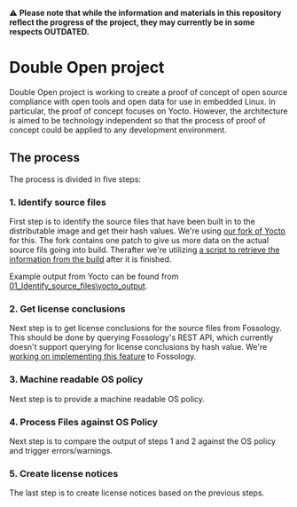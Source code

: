 ⚠️ __Please note that while the information and materials in this repository reflect the progress of the project, they may currently be in some respects OUTDATED.__

# Double Open project

Double Open project is working to create a proof of concept of open source compliance with open tools and open data for use in embedded Linux. In particular, the proof of concept focuses on Yocto. However, the architecture is aimed to be technology independent so that the process of proof of concept could be applied to any development environment.

## The process

The process is divided in five steps:

### 1. Identify source files

First step is to identify the source files that have been built in to the distributable image and get their hash values. We're using [our fork of Yocto](https://github.com/doubleopen-project/yocto) for this. The fork contains one patch to give us more data on the actual source fils going into build. Therafter we're utilizing [a script to retrieve the information from the build](https://github.com/doubleopen-project/yocto-hash-list) after it is finished.  

Example output from Yocto can be found from [01_Identify_source_files\yocto_output](01_Identify_source_files/yocto_output).

### 2. Get license conclusions

Next step is to get license conclusions for the source files from Fossology. This should be done by querying Fossology's REST API, which currently doesn't support querying for license conclusions by hash value. We're [working on implementing this feature](https://github.com/doubleopen-project/fossology) to Fossology.

### 3. Machine readable OS policy

Next step is to provide a machine readable OS policy.

### 4. Process Files against OS Policy

Next step is to compare the output of steps 1 and 2 against the OS policy and trigger errors/warnings.

### 5. Create license notices

The last step is to create license notices based on the previous steps.

